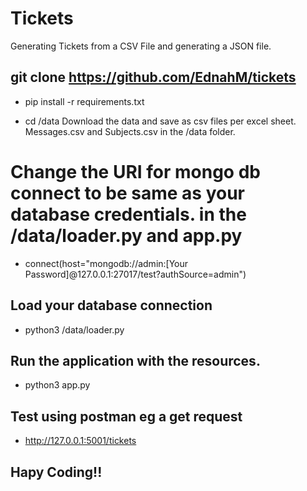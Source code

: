 # Tickets
Generating Tickets from a CSV File and generating a JSON file.


## git clone https://github.com/EdnahM/tickets
- pip install -r  requirements.txt

- cd /data
Download the data and save as csv files per excel sheet. Messages.csv and Subjects.csv in the /data folder.

# Change the URI for  mongo db connect to be same as your database credentials. in the /data/loader.py and  app.py

- connect(host="mongodb://admin:[Your Password]@127.0.0.1:27017/test?authSource=admin")


## Load your database connection 
- python3 /data/loader.py

## Run the application with the resources.
- python3 app.py

## Test using postman eg a get request
- http://127.0.0.1:5001/tickets

## Hapy Coding!!










